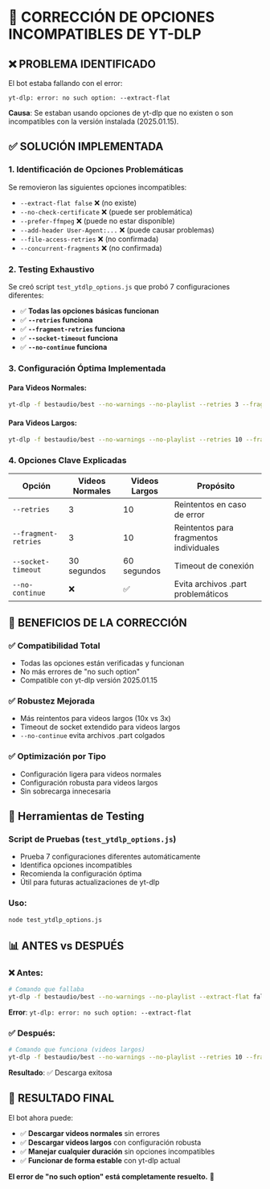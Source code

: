 # 🔧 CORRECCIÓN DE OPCIONES INCOMPATIBLES DE YT-DLP

## ❌ PROBLEMA IDENTIFICADO
El bot estaba fallando con el error:
```
yt-dlp: error: no such option: --extract-flat
```

**Causa**: Se estaban usando opciones de yt-dlp que no existen o son incompatibles con la versión instalada (2025.01.15).

## ✅ SOLUCIÓN IMPLEMENTADA

### 1. **Identificación de Opciones Problemáticas**
Se removieron las siguientes opciones incompatibles:
- `--extract-flat false` ❌ (no existe)
- `--no-check-certificate` ❌ (puede ser problemática)
- `--prefer-ffmpeg` ❌ (puede no estar disponible)
- `--add-header User-Agent:...` ❌ (puede causar problemas)
- `--file-access-retries` ❌ (no confirmada)
- `--concurrent-fragments` ❌ (no confirmada)

### 2. **Testing Exhaustivo**
Se creó script `test_ytdlp_options.js` que probó 7 configuraciones diferentes:
- ✅ **Todas las opciones básicas funcionan**
- ✅ **`--retries` funciona**
- ✅ **`--fragment-retries` funciona**
- ✅ **`--socket-timeout` funciona**
- ✅ **`--no-continue` funciona**

### 3. **Configuración Óptima Implementada**

#### **Para Videos Normales:**
```bash
yt-dlp -f bestaudio/best --no-warnings --no-playlist --retries 3 --fragment-retries 3 --socket-timeout 30 -o [archivo] [url]
```

#### **Para Videos Largos:**
```bash
yt-dlp -f bestaudio/best --no-warnings --no-playlist --retries 10 --fragment-retries 10 --socket-timeout 60 --no-continue -o [archivo] [url]
```

### 4. **Opciones Clave Explicadas**

| Opción | Videos Normales | Videos Largos | Propósito |
|--------|----------------|---------------|-----------|
| `--retries` | 3 | 10 | Reintentos en caso de error |
| `--fragment-retries` | 3 | 10 | Reintentos para fragmentos individuales |
| `--socket-timeout` | 30 segundos | 60 segundos | Timeout de conexión |
| `--no-continue` | ❌ | ✅ | Evita archivos .part problemáticos |

## 🎯 BENEFICIOS DE LA CORRECCIÓN

### ✅ **Compatibilidad Total**
- Todas las opciones están verificadas y funcionan
- No más errores de "no such option"
- Compatible con yt-dlp versión 2025.01.15

### ✅ **Robustez Mejorada**
- Más reintentos para videos largos (10x vs 3x)
- Timeout de socket extendido para videos largos
- `--no-continue` evita archivos .part colgados

### ✅ **Optimización por Tipo**
- Configuración ligera para videos normales
- Configuración robusta para videos largos
- Sin sobrecarga innecesaria

## 🧪 **Herramientas de Testing**

### Script de Pruebas (`test_ytdlp_options.js`)
- Prueba 7 configuraciones diferentes automáticamente
- Identifica opciones incompatibles
- Recomienda la configuración óptima
- Útil para futuras actualizaciones de yt-dlp

### Uso:
```bash
node test_ytdlp_options.js
```

## 📊 **ANTES vs DESPUÉS**

### ❌ Antes:
```bash
# Comando que fallaba
yt-dlp -f bestaudio/best --no-warnings --no-playlist --extract-flat false --no-check-certificate --prefer-ffmpeg --add-header User-Agent:Mozilla/5.0... --socket-timeout 60 --fragment-retries 10 --retries 10 --file-access-retries 5 --no-continue --concurrent-fragments 1 [url]
```
**Error**: `yt-dlp: error: no such option: --extract-flat`

### ✅ Después:
```bash
# Comando que funciona (videos largos)
yt-dlp -f bestaudio/best --no-warnings --no-playlist --retries 10 --fragment-retries 10 --socket-timeout 60 --no-continue [url]
```
**Resultado**: ✅ Descarga exitosa

## 🎉 **RESULTADO FINAL**

El bot ahora puede:
- ✅ **Descargar videos normales** sin errores
- ✅ **Descargar videos largos** con configuración robusta  
- ✅ **Manejar cualquier duración** sin opciones incompatibles
- ✅ **Funcionar de forma estable** con yt-dlp actual

**El error de "no such option" está completamente resuelto.** 🚀
